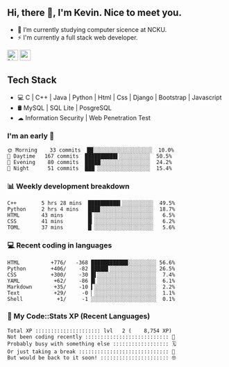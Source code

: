 ## Hi, there 👋, I'm Kevin. Nice to meet you.

- 🌱 I’m currently studying computer sicence at NCKU.
- ⚡ I'm currently a full stack web developer.

<a href="https://www.linkedin.com/in/kevin12686/"><img alt="LinkedIn" src="https://img.shields.io/badge/linkedin%20-%230077B5.svg?&style=for-the-badge&logo=linkedin&logoColor=white" height=25></a>
<a href="https://www.instagram.com/kevin12686/"><img src="https://img.shields.io/badge/instagram-3f729b?&style=for-the-badge&logo=instagram&logoColor=white" height=25></a>

## Tech Stack

* 💻 C | C++ | Java | Python | Html | Css | Django | Bootstrap | Javascript
* 🛢️ MySQL | SQL Lite | PosgreSQL
* ☁ Information Security | Web Penetration Test

### I'm an early 🐤

<!-- early_bird start -->

```text
🌞 Morning    33 commits  ██░░░░░░░░░░░░░░░░░░░  10.0%
🌆 Daytime   167 commits  ██████████▌░░░░░░░░░░  50.5%
🌃 Evening    80 commits  █████░░░░░░░░░░░░░░░░  24.2%
🌙 Night      51 commits  ███▏░░░░░░░░░░░░░░░░░  15.4%
```

<!-- early_bird end -->

### 📊 Weekly development breakdown

<!-- code_time start -->

```text
C++        5 hrs 28 mins  ██████████▍░░░░░░░░░░  49.5%
Python     2 hrs 4 mins   ███▉░░░░░░░░░░░░░░░░░  18.7%
HTML       43 mins        █▎░░░░░░░░░░░░░░░░░░░   6.5%
CSS        41 mins        █▎░░░░░░░░░░░░░░░░░░░   6.2%
TOML       37 mins        █▏░░░░░░░░░░░░░░░░░░░   5.6%
```

<!-- code_time end -->

### 💻 Recent coding in languages

<!-- code_diff start -->

```text
HTML          +776/   -368 ███████████▉░░░░░░░░░ 56.6%
Python        +406/    -82 █████▌░░░░░░░░░░░░░░░ 26.5%
CSS           +300/    -30 █▌░░░░░░░░░░░░░░░░░░░  7.4%
YAML           +62/    -86 █▎░░░░░░░░░░░░░░░░░░░  6.1%
Markdown       +35/    -10 ▍░░░░░░░░░░░░░░░░░░░░  2.2%
Text           +29/     -0 ▏░░░░░░░░░░░░░░░░░░░░  1.1%
Shell           +1/     -1 ░░░░░░░░░░░░░░░░░░░░░  0.1%
```

<!-- code_diff end -->

### 🧰 My Code::Stats XP (Recent Languages)

<!-- codestats start -->

```text
Total XP ::::::::::::::::::::: lvl   2 (    8,754 XP) 
Not been coding recently ::::::::::::::::::::::::::: 🙈
Probably busy with something else :::::::::::::::::: 🗓
Or just taking a break ::::::::::::::::::::::::::::: 🌴
But would be back to it soon! :::::::::::::::::::::: 🤓
```

<!-- codestats end -->
